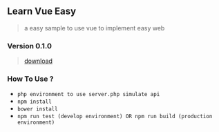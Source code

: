 ## Learn Vue Easy

> a easy sample to use vue to implement easy web

### Version 0.1.0

> [download](https://github.com/TIGERB/easy-vue/releases/tag/v0.1.0)

### How To Use ?

* `php environment to use server.php simulate api`
* `npm install`
* `bower install`
* `npm run test (develop environment) OR npm run build (production environment)`
